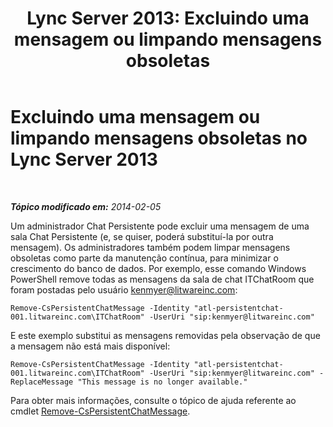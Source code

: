 ﻿---
title: 'Lync Server 2013: Excluindo uma mensagem ou limpando mensagens obsoletas'
TOCTitle: Excluindo uma mensagem ou limpando mensagens obsoletas
ms:assetid: 3f0c612d-6dfd-41a4-a5fe-5ff3448eb0ce
ms:mtpsurl: https://technet.microsoft.com/pt-br/library/JJ215874(v=OCS.15)
ms:contentKeyID: 49306485
ms.date: 05/19/2016
mtps_version: v=OCS.15
ms.translationtype: HT
---

# Excluindo uma mensagem ou limpando mensagens obsoletas no Lync Server 2013

 

_**Tópico modificado em:** 2014-02-05_

Um administrador Chat Persistente pode excluir uma mensagem de uma sala Chat Persistente (e, se quiser, poderá substituí-la por outra mensagem). Os administradores também podem limpar mensagens obsoletas como parte da manutenção contínua, para minimizar o crescimento do banco de dados. Por exemplo, esse comando Windows PowerShell remove todas as mensagens da sala de chat ITChatRoom que foram postadas pelo usuário kenmyer@litwareinc.com:

    Remove-CsPersistentChatMessage -Identity "atl-persistentchat-001.litwareinc.com\ITChatRoom" -UserUri "sip:kenmyer@litwareinc.com"

E este exemplo substitui as mensagens removidas pela observação de que a mensagem não está mais disponível:

    Remove-CsPersistentChatMessage -Identity "atl-persistentchat-001.litwareinc.com\ITChatRoom" -UserUri "sip:kenmyer@litwareinc.com" -ReplaceMessage "This message is no longer available."

Para obter mais informações, consulte o tópico de ajuda referente ao cmdlet [Remove-CsPersistentChatMessage](remove-cspersistentchatmessage.md).

